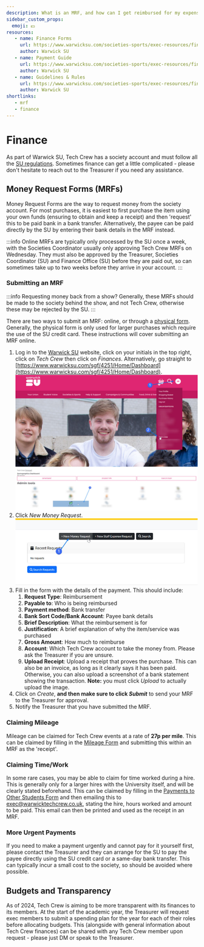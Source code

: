 ```yaml
---
description: What is an MRF, and how can I get reimbursed for my expenses?
sidebar_custom_props:
  emoji: 💵
resources:
   - name: Finance Forms
     url: https://www.warwicksu.com/societies-sports/exec-resources/finance/financeforms/
     author: Warwick SU
   - name: Payment Guide
     url: https://www.warwicksu.com/societies-sports/exec-resources/finance/sgfsystem/
     author: Warwick SU
   - name: Guidelines & Rules
     url: https://www.warwicksu.com/societies-sports/exec-resources/finance/guidelines/
     author: Warwick SU
shortlinks:
   - mrf
   - finance
---
```

# Finance
As part of Warwick SU, Tech Crew has a society account and must follow all the
[SU regulations](https://www.warwicksu.com/societies-sports/exec-resources/finance/guidelines/). Sometimes finance
can get a little complicated - please don't hesitate to reach out to the Treasurer if you need any assistance.

## Money Request Forms (MRFs)

Money Request Forms are the way to request money from the society account. For most purchases, it is easiest to
first purchase the item using your own funds (ensuring to obtain and keep a receipt) and then 'request' this to be
paid bank in a bank transfer. Alternatively, the payee can be paid directly by the SU by entering their bank details in
the MRF instead.

:::info
Online MRFs are typically only processed by the SU once a week, with the Societies Coordinator usually only
approving Tech Crew MRFs on Wednesday. They must also be approved by the Treasurer, Societies
Coordinator (SU) and Finance Office (SU) before they are paid out, so can sometimes take up to two weeks before they
arrive in your account.
:::


### Submitting an MRF

:::info
Requesting money back from a show? Generally, these MRFs should be made to the society behind the show, and not Tech
Crew, otherwise these may be rejected by the SU.
:::

There are two ways to submit an MRF: online, or through a
[physical form](https://www.warwicksu.com/societies-sports/exec-resources/finance/financeforms/). Generally, the
physical form is only used  for larger purchases which require the use of the SU credit card. These instructions will
cover submitting an MRF online.

1. Log in to the [Warwick SU](https://www.warwicksu.com) website, click on your initials in the top right, click on
   *Tech Crew* then click on *Finances*. Alternatively, go straight to
    [https://www.warwicksu.com/sgf/4251/Home/Dashboard](https://www.warwicksu.com/sgf/4251/Home/Dashboard).
   ![Submitting an MRF - Step 1](mrf-step-01.jpg)![Submitting an MRF - Step 2](mrf-step-02.jpg)
2. Click *New Money Request*.
   ![Submitting an MRF - Step 3](mrf-step-03.jpg)
3. Fill in the form with the details of the payment. This should include:
   1. **Request Type**: Reimbursement
   2. **Payable to**: Who is being reimbursed
   3. **Payment method**: Bank transfer
   4. **Bank Sort Code/Bank Account**: Payee bank details
   5. **Brief Description**: What the reimbursement is for
   6. **Justification**: A brief explanation of why the item/service was purchased
   7. **Gross Amount**: How much to reimburse
   8. **Account**: Which Tech Crew account to take the money from. Please ask the Treasurer if you are unsure.
   9. **Upload Receipt**: Upload a receipt that proves the purchase. This can also be an invoice, as long as it clearly
      says it has been paid. Otherwise, you can also upload a screenshot of a bank statement showing the transaction.
      **Note:** you must click *Upload* to actually upload the image.
4. Click on *Create*, **and then make sure to click *Submit*** to send your MRF to the Treasurer for approval.
5. Notify the Treasurer that you have submitted the MRF.

### Claiming Mileage

Mileage can be claimed for Tech Crew events at a rate of **27p per mile**. This can be claimed by filling in the
[Mileage Form](https://www.warwicksu.com/societies-sports/exec-resources/finance/financeforms/) and submitting this
within an MRF as the 'receipt'.

### Claiming Time/Work

In some rare cases, you may be able to claim for time worked during a hire. This is generally only for a larger hires
with the University itself, and will be clearly stated beforehand. This can be claimed by filling in the
[Payments to Other Students Form](https://www.warwicksu.com/societies-sports/exec-resources/finance/financeforms/)
and then emailing this to exec@warwicktechcrew.co.uk, stating the hire, hours worked and amount to be paid. This
email can then be printed and used as the receipt in an MRF.

### More Urgent Payments

If you need to make a payment urgently and cannot pay for it yourself first, please contact the Treasurer and they can
arrange for the SU to pay the payee directly using the SU credit card or a same-day bank transfer. This can typically
incur a small cost to the society, so should be avoided where possible.

## Budgets and Transparency

As of 2024, Tech Crew is aiming to be more transparent with its finances to its members. At the start of the academic
year, the Treasurer will request exec members to submit a spending plan for the year for each of their roles before
allocating budgets. This (alongside with general information about Tech Crew finances) can be shared with any
Tech Crew member upon request - please just DM or speak to the Treasurer.

